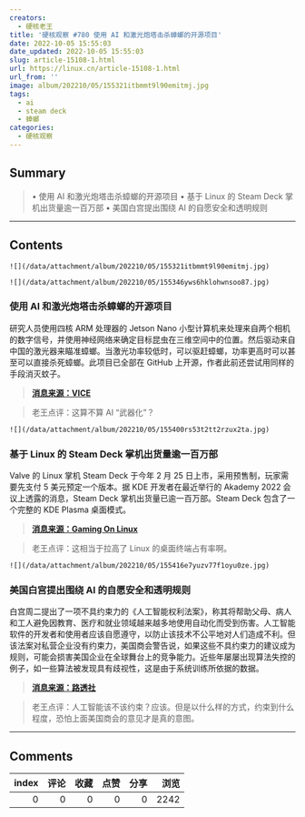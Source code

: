```yaml
---
creators:
  - 硬核老王
title: '硬核观察 #780 使用 AI 和激光炮塔击杀蟑螂的开源项目'
date: 2022-10-05 15:55:03
date_updated: 2022-10-05 15:55:03
slug: article-15108-1.html
url: https://linux.cn/article-15108-1.html
url_from: ''
image: album/202210/05/155321itbmmt9l90emitmj.jpg
tags:
  - ai
  - steam deck
  - 蟑螂
categories:
  - 硬核观察
---
```


## Summary

> • 使用 AI 和激光炮塔击杀蟑螂的开源项目 • 基于 Linux 的 Steam Deck 掌机出货量逾一百万部 • 美国白宫提出围绕 AI 的自愿安全和透明规则

***

<!-- more -->

## Contents

`![](/data/attachment/album/202210/05/155321itbmmt9l90emitmj.jpg)`

`![](/data/attachment/album/202210/05/155346yws6hklohwnsoo87.jpg)`

### 使用 AI 和激光炮塔击杀蟑螂的开源项目

研究人员使用四核 ARM 处理器的 Jetson Nano 小型计算机来处理来自两个相机的数字信号，并使用神经网络来确定目标昆虫在三维空间中的位置。然后驱动来自中国的激光器来瞄准蟑螂。当激光功率较低时，可以驱赶蟑螂，功率更高时可以甚至可以直接杀死蟑螂。此项目已全部在 GitHub 上开源，作者此前还尝试用同样的手段消灭蚊子。

> 
> **[消息来源：VICE](https://www.vice.com/en/article/dy743w/scientists-create-ai-powered-laser-turret-that-kills-cockroaches)**
> 
> 
> 

> 
> 老王点评：这算不算 AI “武器化”？
> 
> 
> 

`![](/data/attachment/album/202210/05/155400rs53t2tt2rzux2ta.jpg)`

### 基于 Linux 的 Steam Deck 掌机出货量逾一百万部

Valve 的 Linux 掌机 Steam Deck 于今年 2 月 25 日上市，采用预售制，玩家需要先支付 5 美元预定一个版本。据 KDE 开发者在最近举行的 Akademy 2022 会议上透露的消息，Steam Deck 掌机出货量已逾一百万部。Steam Deck 包含了一个完整的 KDE Plasma 桌面模式。

> 
> **[消息来源：Gaming On Linux](https://www.gamingonlinux.com/2022/10/kde-steam-deck-akademy-2022/)**
> 
> 
> 

> 
> 老王点评：这相当于拉高了 Linux 的桌面终端占有率啊。
> 
> 
> 

`![](/data/attachment/album/202210/05/155416e7yuzv77f1oyu0ze.jpg)`

### 美国白宫提出围绕 AI 的自愿安全和透明规则

白宫周二提出了一项不具约束力的《人工智能权利法案》，称其将帮助父母、病人和工人避免因教育、医疗和就业领域越来越多地使用自动化而受到伤害。人工智能软件的开发者和使用者应该自愿遵守，以防止该技术不公平地对人们造成不利。但该法案对私营企业没有约束力，美国商会警告说，如果这些不具约束力的建议成为规则，可能会损害美国企业在全球舞台上的竞争能力。近些年屡屡出现算法失控的例子，如一些算法被发现具有歧视性，这是由于系统训练所依据的数据。

> 
> **[消息来源：路透社](https://www.reuters.com/technology/white-house-guidelines-ai-aim-mitigate-harm-2022-10-04/)**
> 
> 
> 

> 
> 老王点评：人工智能该不该约束？应该。但是以什么样的方式，约束到什么程度，恐怕上面美国商会的意见才是真的意图。
> 
> 
>

***

## Comments


|   index |   评论 |   收藏 |   点赞 |   分享 |   浏览 |
|--------:|-------:|-------:|-------:|-------:|-------:|
|       0 |      0 |      0 |      0 |      0 |   2242 |
